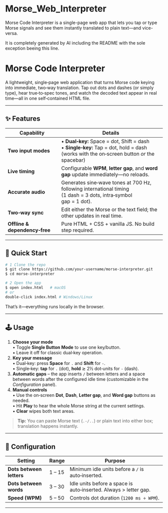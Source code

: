 # Morse_Web_Interpreter
Morse Code Interpreter is a single-page web app that lets you tap or type Morse signals and see them instantly translated to plain text—and vice-versa.

It is completely generated by AI including the README with the sole exception beeing this line. 

# Morse Code Interpreter

A lightweight, single‑page web application that turns Morse code keying into immediate, two‑way translation.  Tap out dots and dashes (or simply type), hear true‑to‑spec tones, and watch the decoded text appear in real time—​all in one self‑contained HTML file.

---

## ✨ Features

| Capability | Details |
|------------|---------|
| **Two input modes** | • **Dual‑key:** Space = dot, Shift = dash<br>• **Single‑key:** Tap = dot, hold = dash (works with the on‑screen button *or* the spacebar) |
| **Live timing** | Configurable **WPM**, **letter gap**, and **word gap** update immediately—no reloads. |
| **Accurate audio** | Generates sine‑wave tones at 700 Hz, following international timing (1 dash = 3 dots, intra‑symbol gap = 1 dot). |
| **Two‑way sync** | Edit either the Morse or the text field; the other updates in real time. |
| **Offline & dependency‑free** | Pure HTML + CSS + vanilla JS. No build step required. |

---

## 🚀 Quick Start

```bash
# 1 Clone the repo
$ git clone https://github.com/your‑username/morse‑interpreter.git
$ cd morse‑interpreter

# 2 Open the app
$ open index.html   # macOS
# or
double‑click index.html # Windows/Linux
```

That’s it—everything runs locally in the browser.

---

## 🕹️ Usage

1. **Choose your mode**  
   • Toggle **Single Button Mode** to use one key/button.  
   • Leave it off for classic dual‑key operation.
2. **Key your message**  
   • Dual‑key: press **Space** for `.` and **Shift** for `-`.  
   • Single‑key: **tap** for `.` (dot), **hold** ≳ 2½ dot‑units for `-` (dash).
3. **Automatic gaps** – the app inserts `/` between letters and a space between words after the configured idle time (customizable in the *Configuration* panel).
4. **Manual controls**  
   • Use the on‑screen **Dot**, **Dash**, **Letter gap**, and **Word gap** buttons as needed.  
   • Hit **Play** to hear the whole Morse string at the current settings.  
   • **Clear** wipes both text areas.

> **Tip:** You can paste Morse text (`.-/..`) or plain text into either box; translation happens instantly.

---

## 🔧 Configuration

| Setting | Range | Purpose |
|---------------------------|--------|-------------------------------------------------------------------|
| **Dots between letters** | 1 – 15 | Minimum idle units before a `/` is auto‑inserted. |
| **Dots between words** | 3 – 30 | Idle units before a space is auto‑inserted. Always > letter gap. |
| **Speed (WPM)** | 5 – 50 | Controls dot duration (`1200 ms ÷ WPM`). |

---

